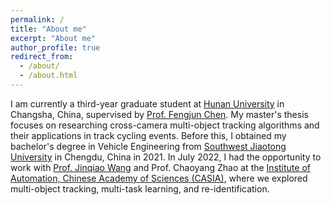 ```yaml
---
permalink: /
title: "About me"
excerpt: "About me"
author_profile: true
redirect_from: 
  - /about/
  - /about.html
---
```


I am currently a third-year graduate student at [Hunan University](http://www.hnu.edu.cn/) in Changsha, China, supervised by [Prof. Fengjun Chen](http://robotics.hnu.edu.cn/info/1071/1162.htm). My master's thesis focuses on researching cross-camera multi-object tracking algorithms and their applications in track cycling events. Before this, I obtained my bachelor's degree in Vehicle Engineering from [Southwest Jiaotong University](https://www.swjtu.edu.cn/) in Chengdu, China in 2021. In July 2022, I had the opportunity to work with [Prof. Jinqiao Wang](http://www.nlpr.ia.ac.cn/iva/homepage/jqwang/index.htm) and Prof. Chaoyang Zhao at the [Institute of Automation, Chinese Academy of Sciences (CASIA)](http://ia.cas.cn/), where we explored multi-object tracking, multi-task learning, and re-identification.

